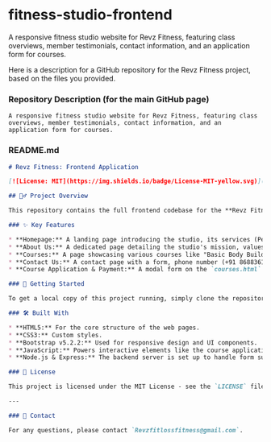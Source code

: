 # fitness-studio-frontend
A responsive fitness studio website for Revz Fitness, featuring class overviews, member testimonials, contact information, and an application form for courses.

Here is a description for a GitHub repository for the Revz Fitness project, based on the files you provided.

### Repository Description (for the main GitHub page)

`A responsive fitness studio website for Revz Fitness, featuring class overviews, member testimonials, contact information, and an application form for courses.`

### README.md

```markdown
# Revz Fitness: Frontend Application

[![License: MIT](https://img.shields.io/badge/License-MIT-yellow.svg)](https://opensource.org/licenses/MIT)

## 🏋️‍♂️ Project Overview

This repository contains the full frontend codebase for the **Revz Fitness** studio website. The application is designed to provide a comprehensive, user-friendly experience for both new and existing members. It features a responsive design built with Bootstrap 5.2.2.

### ✨ Key Features

* **Homepage:** A landing page introducing the studio, its services (Personal Training, Group Classes, Nutrition Coaching), and member testimonials.
* **About Us:** A dedicated page detailing the studio's mission, values (Integrity, Passion, Community, Health), and team of certified trainers.
* **Courses:** A page showcasing various courses like "Basic Body Building," "Intermediate Body Building," and "Advanced Body Building," with details on duration, difficulty, and price.
* **Contact Us:** A contact page with a form, phone number (+91 8688361622), email (Revzfitlossfitness@gmail.com), address, and social media links.
* **Course Application & Payment:** A modal form on the `courses.html` page allows users to apply for a course and select a payment method, including UPI, card, net banking, and cash at the front desk.

### 🚀 Getting Started

To get a local copy of this project running, simply clone the repository and open the HTML files in your browser.

### 🛠️ Built With

* **HTML5:** For the core structure of the web pages.
* **CSS3:** Custom styles.
* **Bootstrap v5.2.2:** Used for responsive design and UI components.
* **JavaScript:** Powers interactive elements like the course application modal and form handling.
* **Node.js & Express:** The backend server is set up to handle form submissions via Nodemailer.

### 📄 License

This project is licensed under the MIT License - see the `LICENSE` file for details.

---

### 📧 Contact

For any questions, please contact `Revzfitlossfitness@gmail.com`.
```
